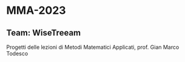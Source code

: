 # MMA-2023
## Team: WiseTreeam
 Progetti delle lezioni di Metodi Matematici Applicati, prof. Gian Marco Todesco
